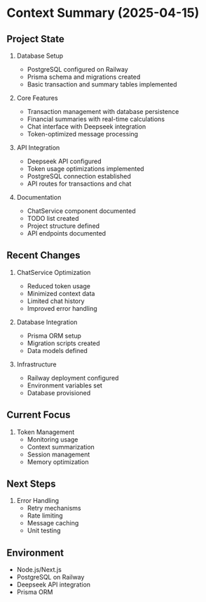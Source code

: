 # Context Summary (2025-04-15)

## Project State
1. Database Setup
   - PostgreSQL configured on Railway
   - Prisma schema and migrations created
   - Basic transaction and summary tables implemented

2. Core Features
   - Transaction management with database persistence
   - Financial summaries with real-time calculations
   - Chat interface with Deepseek integration
   - Token-optimized message processing

3. API Integration
   - Deepseek API configured
   - Token usage optimizations implemented
   - PostgreSQL connection established
   - API routes for transactions and chat

4. Documentation
   - ChatService component documented
   - TODO list created
   - Project structure defined
   - API endpoints documented

## Recent Changes
1. ChatService Optimization
   - Reduced token usage
   - Minimized context data
   - Limited chat history
   - Improved error handling

2. Database Integration
   - Prisma ORM setup
   - Migration scripts created
   - Data models defined

3. Infrastructure
   - Railway deployment configured
   - Environment variables set
   - Database provisioned

## Current Focus
1. Token Management
   - Monitoring usage
   - Context summarization
   - Session management
   - Memory optimization

## Next Steps
1. Error Handling
   - Retry mechanisms
   - Rate limiting
   - Message caching
   - Unit testing

## Environment
- Node.js/Next.js
- PostgreSQL on Railway
- Deepseek API integration
- Prisma ORM